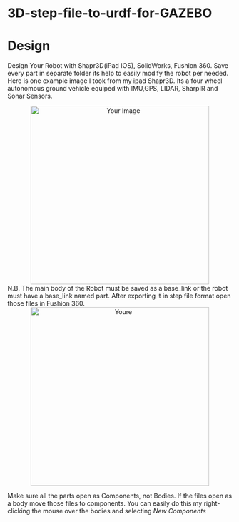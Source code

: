 # 3D-step-file-to-urdf-for-GAZEBO

# Design 
Design Your Robot with Shapr3D(iPad IOS), SolidWorks, Fushion 360. Save every part in separate folder its help to easily modify the robot per needed. Here is one example image I took from my ipad Shapr3D. Its a four wheel autonomous ground vehicle equiped with IMU,GPS, LIDAR, SharpIR and Sonar Sensors.
<div align="center">
  <img src="https://github.com/Tihan-hossain/3D-step-file-to-urdf-for-GAZEBO/assets/73034571/9f6dca02-27a7-4435-8198-e4a6bc8b3b47" alt="Your Image" width="400"/>
</div>
N.B. The main body of the Robot must be saved as a base_link or the robot must have a base_link named part. After exporting it in step file format open those files in Fushion 360.
<div align="center">
  <img src="https://github.com/Tihan-hossain/3D-step-file-to-urdf-for-GAZEBO/assets/73034571/e0070c79-a444-4070-bad2-b6e0d2f9045d" alt="Youre" width="400"/>
</div>

Make sure all the parts open as Components, not Bodies. If the files open as a body move those files to components. You can easily do this my right-clicking the mouse over the bodies and selecting *New Components*
